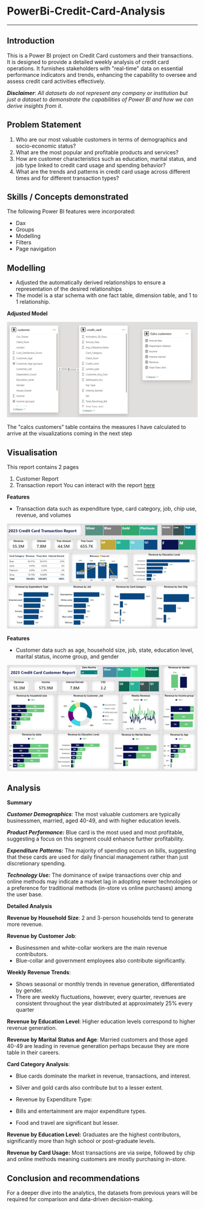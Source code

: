 # PowerBi-Credit-Card-Analysis
---
## Introduction
This is a Power BI project on Credit Card customers and their transactions. It is designed to provide a detailed weekly analysis of credit card operations. It furnishes stakeholders with "real-time" data on essential performance indicators and trends, enhancing the capability to oversee and assess credit card activities effectively.

**_Disclaimer_**: _All datasets do not represent any company or institution but just a dataset to demonstrate the capabilities of Power BI and how we can derive insights from it_.

## Problem Statement
1. Who are our most valuable customers in terms of demographics and socio-economic status?
2. What are the most popular and profitable products and services?
3. How are customer characteristics such as education, marital status, and job type linked to credit card usage and spending behavior?
4. What are the trends and patterns in credit card usage across different times and for different transaction types?

## Skills / Concepts demonstrated
The following Power BI features were incorporated: 
- Dax
- Groups
- Modelling
- Filters
- Page navigation

## Modelling
- Adjusted the automatically derived relationships to ensure a representation of the desired relationships
- The model is a star schema with one fact table, dimension table, and 1 to 1 relationship.

**Adjusted Model**

![](Model.PNG)

The "calcs customers" table contains the measures I have calculated to arrive at the visualizations coming in the next step

## Visualisation

This report contains 2 pages
1. Customer Report
2. Transaction report
You can interact with the report [here](https://app.powerbi.com/groups/me/reports/2982d8c7-ca63-43ba-a145-ce89ec25e135?ctid=d61ecb3b-38b1-42d5-82c4-efb2838b925c&pbi_source=linkShare) 

**Features**
- Transaction data such as expenditure type, card category, job, chip use, revenue, and volumes
  
![](Transaction_Dashboard.PNG)

**Features**
- Customer data such as age, household size, job, state, education level, marital status, income group, and gender

![](Customer_Dashboard.PNG)

## Analysis
**Summary**

**_Customer Demographics_**: The most valuable customers are typically businessmen, married, aged 40-49, and with higher education levels.

**_Product Performance:_** Blue card is the most used and most profitable, suggesting a focus on this segment could enhance further profitability.

**_Expenditure Patterns:_** The majority of spending occurs on bills, suggesting that these cards are used for daily financial management rather than just discretionary spending.

**_Technology Use:_** The dominance of swipe transactions over chip and online methods may indicate a market lag in adopting newer technologies or a preference for traditional methods (in-store vs online purchases) among the user base.

**Detailed Analysis**

**Revenue by Household Size**: 2 and 3-person households tend to generate more revenue.

**Revenue by Customer Job**:
- Businessmen and white-collar workers are the main revenue contributors.
- Blue-collar and government employees also contribute significantly.

**Weekly Revenue Trends**: 
- Shows seasonal or monthly trends in revenue generation, differentiated by gender.
- There are weekly fluctuations, however, every quarter, revenues are consistent throughout the year distributed at approximately 25% every quarter

**Revenue by Education Level**: Higher education levels correspond to higher revenue generation.

**Revenue by Marital Status and Age**: Married customers and those aged 40-49 are leading in revenue generation perhaps because they are more table in their careers.

**Card Category Analysis**:
- Blue cards dominate the market in revenue, transactions, and interest.
- Silver and gold cards also contribute but to a lesser extent.
- Revenue by Expenditure Type:

- Bills and entertainment are major expenditure types.
- Food and travel are significant but lesser.

**Revenue by Education Level:** Graduates are the highest contributors, significantly more than high school or post-graduate levels.

**Revenue by Card Usage:**
Most transactions are via swipe, followed by chip and online methods meaning customers are mostly purchasing in-store.

## Conclusion and recommendations

For a deeper dive into the analytics, the datasets from previous years will be required for comparison and data-driven decision-making. 
